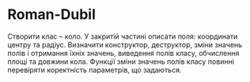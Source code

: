 # Roman-Dubil
Створити клас – коло. У закритій частині описати поля: координати центру та радіус. Визначити конструктор, деструктор, зміни значень полів і отримання їхніх значень, виведення полів класу, обчислення площі та довжини кола. Функції зміни значень полів класу повинні перевіряти коректність параметрів, що задаються.
